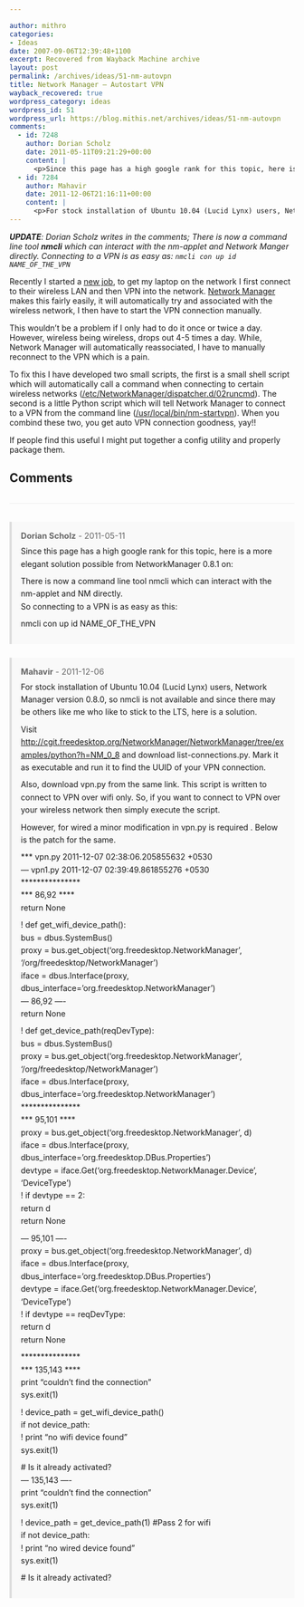 ```yaml
---

author: mithro
categories:
- Ideas
date: 2007-09-06T12:39:48+1100
excerpt: Recovered from Wayback Machine archive
layout: post
permalink: /archives/ideas/51-nm-autovpn
title: Network Manager – Autostart VPN
wayback_recovered: true
wordpress_category: ideas
wordpress_id: 51
wordpress_url: https://blog.mithis.net/archives/ideas/51-nm-autovpn
comments:
  - id: 7248
    author: Dorian Scholz
    date: 2011-05-11T09:21:29+00:00
    content: |
      <p>Since this page has a high google rank for this topic, here is a more elegant solution possible from NetworkManager 0.8.1 on:</p> <p>There is now a command line tool nmcli which can interact with the nm-applet and NM directly.<br /> So connecting to a VPN is as easy as this:</p> <p>nmcli con up id NAME_OF_THE_VPN</p>
  - id: 7284
    author: Mahavir
    date: 2011-12-06T21:16:11+00:00
    content: |
      <p>For stock installation of Ubuntu 10.04 (Lucid Lynx) users, Network Manager version 0.8.0, so nmcli is not available and since there may be others like me who like to stick to the LTS, here is a solution.</p> <p>Visit <a href="http://cgit.freedesktop.org/NetworkManager/NetworkManager/tree/examples/python?h=NM_0_8" rel="nofollow">http://cgit.freedesktop.org/NetworkManager/NetworkManager/tree/examples/python?h=NM_0_8</a> and download list-connections.py. Mark it as executable and run it to find the UUID of your VPN connection.</p> <p>Also, download vpn.py from the same link. This script is written to connect to VPN over wifi only. So, if you want to connect to VPN over your wireless network then simply execute the script.</p> <p>However, for wired a minor modification in vpn.py is required . Below is the patch for the same.</p> <p>*** vpn.py 2011-12-07 02:38:06.205855632 +0530<br /> &#8212; vpn1.py 2011-12-07 02:39:49.861855276 +0530<br /> ***************<br /> *** 86,92 ****<br /> return None</p> <p>! def get_wifi_device_path():<br /> bus = dbus.SystemBus()<br /> proxy = bus.get_object(&#8216;org.freedesktop.NetworkManager&#8217;, &#8216;/org/freedesktop/NetworkManager&#8217;)<br /> iface = dbus.Interface(proxy, dbus_interface=&#8217;org.freedesktop.NetworkManager&#8217;)<br /> &#8212; 86,92 &#8212;-<br /> return None</p> <p>! def get_device_path(reqDevType):<br /> bus = dbus.SystemBus()<br /> proxy = bus.get_object(&#8216;org.freedesktop.NetworkManager&#8217;, &#8216;/org/freedesktop/NetworkManager&#8217;)<br /> iface = dbus.Interface(proxy, dbus_interface=&#8217;org.freedesktop.NetworkManager&#8217;)<br /> ***************<br /> *** 95,101 ****<br /> proxy = bus.get_object(&#8216;org.freedesktop.NetworkManager&#8217;, d)<br /> iface = dbus.Interface(proxy, dbus_interface=&#8217;org.freedesktop.DBus.Properties&#8217;)<br /> devtype = iface.Get(&#8216;org.freedesktop.NetworkManager.Device&#8217;, &#8216;DeviceType&#8217;)<br /> ! if devtype == 2:<br /> return d<br /> return None</p> <p>&#8212; 95,101 &#8212;-<br /> proxy = bus.get_object(&#8216;org.freedesktop.NetworkManager&#8217;, d)<br /> iface = dbus.Interface(proxy, dbus_interface=&#8217;org.freedesktop.DBus.Properties&#8217;)<br /> devtype = iface.Get(&#8216;org.freedesktop.NetworkManager.Device&#8217;, &#8216;DeviceType&#8217;)<br /> ! if devtype == reqDevType:<br /> return d<br /> return None</p> <p>***************<br /> *** 135,143 ****<br /> print &#8220;couldn&#8217;t find the connection&#8221;<br /> sys.exit(1)</p> <p>! device_path = get_wifi_device_path()<br /> if not device_path:<br /> ! print &#8220;no wifi device found&#8221;<br /> sys.exit(1)</p> <p> # Is it already activated?<br /> &#8212; 135,143 &#8212;-<br /> print &#8220;couldn&#8217;t find the connection&#8221;<br /> sys.exit(1)</p> <p>! device_path = get_device_path(1) #Pass 2 for wifi<br /> if not device_path:<br /> ! print &#8220;no wired device found&#8221;<br /> sys.exit(1)</p> <p> # Is it already activated?</p>
---
```


<div >
<p><em><strong>UPDATE</strong>: Dorian Scholz writes in the comments; There is now a command line tool <strong>nmcli</strong> which can interact with the nm-applet and Network Manger directly. Connecting to a VPN is as easy as:  <code>nmcli con up id NAME_OF_THE_VPN</code><br/>
</em></p>
<p>Recently I started a <a href="http://www.astc-design.com/" title="Australian Semiconductor Technology Company">new job</a>, to get my laptop on the network I first connect to their wireless LAN and then VPN into the network. <a href="http://www.gnome.org/projects/NetworkManager/" title="Network Manager">Network Manager</a> makes this fairly easily, it will automatically try and associated with the wireless network, I then have to start the VPN connection manually.</p>
<p>This wouldn’t be a problem if I only had to do it once or twice a day. However, wireless being wireless, drops out 4-5 times a day. While, Network Manager will automatically reassociated, I have to manually reconnect to the VPN which is a pain.</p>
<p>To fix this I have developed two small scripts, the first is a small shell script which will automatically call a command when connecting to certain wireless networks (<a href="{{ "/assets/images/wp-content/uploads/2007/09/02runcmd" | relative_url }}" title="Network Manager dispatcher to run a command on connection to network.">/etc/NetworkManager/dispatcher.d/02runcmd</a>). The second is a little Python script which will tell Network Manager to connect to a VPN from the command line (<a href="{{ "/assets/images/wp-content/uploads/2007/09/nm-startvpn" | relative_url }}" title="Python script to start a Network Manager managed VPN">/usr/local/bin/nm-startvpn</a>). When you combind these two, you get auto VPN connection goodness, yay!!</p>
<p>If people find this useful I might put together a config utility and properly package them.</p>
</div>

## Comments

<div class="comments">
<div class="comment" id="comment-7248">
  <div class="comment-meta">
    <strong>Dorian Scholz</strong> -     <time datetime="2011-05-11T09:21:29+00:00">2011-05-11</time>
  </div>
  <div class="comment-content">
    <p>Since this page has a high google rank for this topic, here is a more elegant solution possible from NetworkManager 0.8.1 on:</p> <p>There is now a command line tool nmcli which can interact with the nm-applet and NM directly.<br /> So connecting to a VPN is as easy as this:</p> <p>nmcli con up id NAME_OF_THE_VPN</p>
  </div>
</div>

<div class="comment" id="comment-7284">
  <div class="comment-meta">
    <strong>Mahavir</strong> -     <time datetime="2011-12-06T21:16:11+00:00">2011-12-06</time>
  </div>
  <div class="comment-content">
    <p>For stock installation of Ubuntu 10.04 (Lucid Lynx) users, Network Manager version 0.8.0, so nmcli is not available and since there may be others like me who like to stick to the LTS, here is a solution.</p> <p>Visit <a href="http://cgit.freedesktop.org/NetworkManager/NetworkManager/tree/examples/python?h=NM_0_8" rel="nofollow">http://cgit.freedesktop.org/NetworkManager/NetworkManager/tree/examples/python?h=NM_0_8</a> and download list-connections.py. Mark it as executable and run it to find the UUID of your VPN connection.</p> <p>Also, download vpn.py from the same link. This script is written to connect to VPN over wifi only. So, if you want to connect to VPN over your wireless network then simply execute the script.</p> <p>However, for wired a minor modification in vpn.py is required . Below is the patch for the same.</p> <p>*** vpn.py 2011-12-07 02:38:06.205855632 +0530<br /> &#8212; vpn1.py 2011-12-07 02:39:49.861855276 +0530<br /> ***************<br /> *** 86,92 ****<br /> return None</p> <p>! def get_wifi_device_path():<br /> bus = dbus.SystemBus()<br /> proxy = bus.get_object(&#8216;org.freedesktop.NetworkManager&#8217;, &#8216;/org/freedesktop/NetworkManager&#8217;)<br /> iface = dbus.Interface(proxy, dbus_interface=&#8217;org.freedesktop.NetworkManager&#8217;)<br /> &#8212; 86,92 &#8212;-<br /> return None</p> <p>! def get_device_path(reqDevType):<br /> bus = dbus.SystemBus()<br /> proxy = bus.get_object(&#8216;org.freedesktop.NetworkManager&#8217;, &#8216;/org/freedesktop/NetworkManager&#8217;)<br /> iface = dbus.Interface(proxy, dbus_interface=&#8217;org.freedesktop.NetworkManager&#8217;)<br /> ***************<br /> *** 95,101 ****<br /> proxy = bus.get_object(&#8216;org.freedesktop.NetworkManager&#8217;, d)<br /> iface = dbus.Interface(proxy, dbus_interface=&#8217;org.freedesktop.DBus.Properties&#8217;)<br /> devtype = iface.Get(&#8216;org.freedesktop.NetworkManager.Device&#8217;, &#8216;DeviceType&#8217;)<br /> ! if devtype == 2:<br /> return d<br /> return None</p> <p>&#8212; 95,101 &#8212;-<br /> proxy = bus.get_object(&#8216;org.freedesktop.NetworkManager&#8217;, d)<br /> iface = dbus.Interface(proxy, dbus_interface=&#8217;org.freedesktop.DBus.Properties&#8217;)<br /> devtype = iface.Get(&#8216;org.freedesktop.NetworkManager.Device&#8217;, &#8216;DeviceType&#8217;)<br /> ! if devtype == reqDevType:<br /> return d<br /> return None</p> <p>***************<br /> *** 135,143 ****<br /> print &#8220;couldn&#8217;t find the connection&#8221;<br /> sys.exit(1)</p> <p>! device_path = get_wifi_device_path()<br /> if not device_path:<br /> ! print &#8220;no wifi device found&#8221;<br /> sys.exit(1)</p> <p> # Is it already activated?<br /> &#8212; 135,143 &#8212;-<br /> print &#8220;couldn&#8217;t find the connection&#8221;<br /> sys.exit(1)</p> <p>! device_path = get_device_path(1) #Pass 2 for wifi<br /> if not device_path:<br /> ! print &#8220;no wired device found&#8221;<br /> sys.exit(1)</p> <p> # Is it already activated?</p>
  </div>
</div>

</div>

<style>
.comments {
  margin-top: 2rem;
  border-top: 1px solid #eee;
  padding-top: 2rem;
}

.comment {
  margin-bottom: 1.5rem;
  padding: 1rem;
  background: #f9f9f9;
  border-left: 4px solid #ddd;
}

.comment-meta {
  font-size: 0.9rem;
  color: #666;
  margin-bottom: 0.5rem;
}

.comment-content {
  line-height: 1.6;
}

.comment-content p {
  margin: 0.5rem 0;
}
</style>
